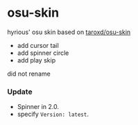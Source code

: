 # osu-skin

hyrious' osu skin based on [taroxd/osu-skin](https://github.com/taroxd/osu-skin)

* add cursor tail
* add spinner circle
* add play skip

did not rename

### Update

- Spinner in 2.0.
- specify `Version: latest`.
